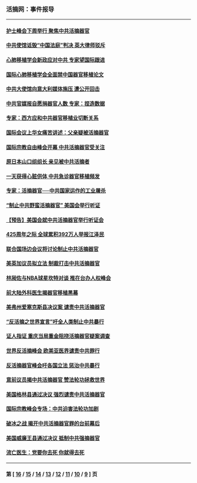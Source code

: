 ### 活摘网：事件报导
---
#### [护士峰会下周举行 聚焦中共活摘器官](../../pages/nf5877/n13855418.md?11020430) 
#### [中共使馆诋毁“中国法庭”判决 英大律师驳斥](../../pages/nf5877/n13833945.md?11020430) 
#### [心肺移植学会新政应对中共 专家望国际跟进](../../pages/nf5877/n13829043.md?11020430) 
#### [国际心肺移植学会全面禁中国器官移植论文](../../pages/nf5877/n13827785.md?11020430) 
#### [中共大使馆向意大利媒体施压 遭公开回击](../../pages/nf5877/n13826038.md?11020430) 
#### [中共官媒报自愿捐器官人数 专家：捏造数据](../../pages/nf5877/n13814130.md?11020430) 
#### [专家：西方应和中共器官移植业切断关系](../../pages/nf5877/n13772828.md?11020430) 
#### [国际会议上华女痛苦讲述：父亲疑被活摘器官](../../pages/nf5877/n13771583.md?11020430) 
#### [国际宗教自由峰会开幕 中共活摘器官受关注](../../pages/nf5877/n13769995.md?11020430) 
#### [原日本山口组组长 亲见被中共活摘者](../../pages/nf5877/n13767360.md?11020430) 
#### [一天获得心脏供体 中共急诊器官移植频发](../../pages/nf5877/n13764689.md?11020430) 
#### [专家：活摘器官──中共国家运作的工业屠杀](../../pages/nf5877/n13761178.md?11020430) 
#### [“制止中共野蛮活摘器官” 美国会举行听证](../../pages/nf5877/n13735831.md?11020430) 
#### [【预告】美国会就中共活摘器官举行听证会](../../pages/nf5877/n13732843.md?11020430) 
#### [425周年之际 全球累积392万人举报江泽民](../../pages/nf5877/n13719232.md?11020430) 
#### [联合国场边会议将讨论制止中共活摘器官](../../pages/nf5877/n13656361.md?11020430) 
#### [美英加议员拟立法 制裁打击中共活摘器官](../../pages/nf5877/n13430251.md?11020430) 
#### [林昶佐与NBA球星坎特对谈 推在台办人权峰会](../../pages/nf5877/n13414467.md?11020430) 
#### [前大陆外科医生揭器官移植黑幕](../../pages/nf5877/n13401416.md?11020430) 
#### [美弗州爱塞克斯县决议案 谴责中共活摘器官](../../pages/nf5877/n13320919.md?11020430) 
#### [“反活摘之世界宣言”吁全人类制止中共暴行](../../pages/nf5877/n13259730.md?11020430) 
#### [证人指证 重庆当局重金阻挠活摘器官疑案调查](../../pages/nf5877/n13259127.md?11020430) 
#### [世界反活摘峰会 欧美亚医界谴责中共罪行](../../pages/nf5877/n13253550.md?11020430) 
#### [反活摘器官峰会吁各国立法 惩治中共暴行](../../pages/nf5877/n13245052.md?11020430) 
#### [意前议员揭中共活摘器官 赞法轮功拯救世界](../../pages/nf5877/n13203445.md?11020430) 
#### [美国格林县通过决议 强烈谴责中共活摘器官](../../pages/nf5877/n13119367.md?11020430) 
#### [国际宗教峰会专场：中共迫害法轮功加剧](../../pages/nf5877/n13088279.md?11020430) 
#### [破冰之战 揭开中共活摘器官罪的台前幕后](../../pages/nf5877/n13082457.md?11020430) 
#### [美国威廉王县通过决议 抵制中共强摘器官](../../pages/nf5877/n13056521.md?11020430) 
#### [流亡医生：党要你去死 你就得去死](../../pages/nf5877/n13052835.md?11020430) 

---
#### 第 [ [16](./16.md?11020430) / [15](./15.md?11020430) / [14](./14.md?11020430) / [13](./13.md?11020430) / [12](./12.md?11020430) / [11](./11.md?11020430) / [10](./10.md?11020430) / [9](./9.md?11020430) ] 页
